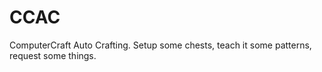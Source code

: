 # CCAC
ComputerCraft Auto Crafting. Setup some chests, teach it some patterns, request some things.
